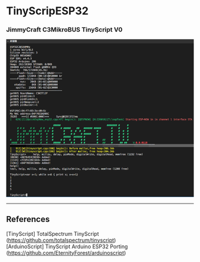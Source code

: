 # TinyScripESP32

### JimmyCraft C3MikroBUS TinyScript V0
<img src= "pic/TinyScript.png" >

<br>

---
## References <br>
[TinyScript]  TotalSpectrum TinyScript (https://github.com/totalspectrum/tinyscript)<br>
[ArduinoScript] TinyScript Arduino ESP32 Porting (https://github.com/EternityForest/arduinoscript)<br>

